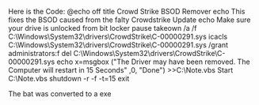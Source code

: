 Here is the Code:
@echo off
title Crowd Strike BSOD Remover
echo This fixes the BSOD caused from the falty Crowdstrike Update
echo Make sure your drive is unlocked from bit locker
pause
takeown /a /f C:\Windows\System32\drivers\CrowdStrike\C-00000291.sys
icacls C:\Windows\System32\drivers\CrowdStrike\C-00000291.sys /grant administrators:f
del C:\Windows\System32\drivers\CrowdStrike\C-00000291.sys
echo x=msgbox ("The Driver may have been removed. The Computer will restart in 15 Seconds" ,0, "Done") >>C:\Note.vbs
Start C:\Note.vbs
shutdown -r -f -t=15
exit

The bat was converted to a exe
